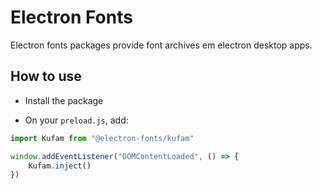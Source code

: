 # Electron Fonts

Electron fonts packages provide font archives em electron desktop apps.

## How to use

* Install the package

* On your `preload.js`, add:

```ts
import Kufam from "@electron-fonts/kufam"

window.addEventListener("DOMContentLoaded", () => {
    Kufam.inject()
})
```